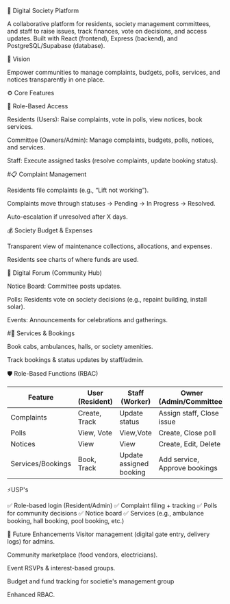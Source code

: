 🏢 Digital Society Platform

A collaborative platform for residents, society management committees, and staff to raise issues, track finances, vote on decisions, and access updates.
Built with React (frontend), Express (backend), and PostgreSQL/Supabase (database).

🌟 Vision

Empower communities to manage complaints, budgets, polls, services, and notices transparently in one place.

⚙️ Core Features

🔑 Role-Based Access

Residents (Users): Raise complaints, vote in polls, view notices, book services.

Committee (Owners/Admin): Manage complaints, budgets, polls, notices, and services.

Staff: Execute assigned tasks (resolve complaints, update booking status).

#📋 Complaint Management

Residents file complaints (e.g., “Lift not working”).

Complaints move through statuses → Pending → In Progress → Resolved.

Auto-escalation if unresolved after X days.

💰 Society Budget & Expenses

Transparent view of maintenance collections, allocations, and expenses.

Residents see charts of where funds are used.

📢 Digital Forum (Community Hub)

Notice Board: Committee posts updates.

Polls: Residents vote on society decisions (e.g., repaint building, install solar).

Events: Announcements for celebrations and gatherings.

#🚖 Services & Bookings

Book cabs, ambulances, halls, or society amenities.

Track bookings & status updates by staff/admin.

🛡️ Role-Based Functions (RBAC)

| Feature           | User (Resident) | Staff (Worker)          | Owner (Admin/Committee)       |
| ----------------- | --------------- | ----------------------- | ----------------------------- |
| Complaints        | Create, Track   | Update status           | Assign staff, Close issue     |
| Polls             | View, Vote      | View,Vote               | Create, Close poll            |
| Notices           | View            | View                    | Create, Edit, Delete          |
| Services/Bookings | Book, Track     | Update assigned booking | Add service, Approve bookings |

⚡USP's

✅ Role-based login (Resident/Admin)
✅ Complaint filing + tracking
✅ Polls for community decisions
✅ Notice board
✅ Services (e.g., ambulance booking, hall booking, pool booking, etc.)


📌 Future Enhancements
Visitor management (digital gate entry, delivery logs) for admins.

Community marketplace (food vendors, electricians).

Event RSVPs & interest-based groups.

Budget and fund tracking for societie's management group

Enhanced RBAC.


